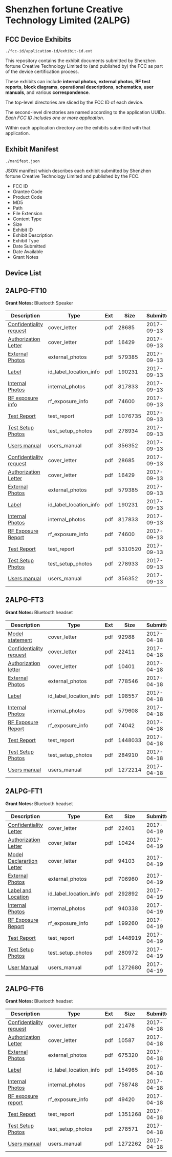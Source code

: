 # Shenzhen fortune Creative Technology Limited (2ALPG)
## FCC Device Exhibits

```
./fcc-id/application-id/exhibit-id.ext
```

This repository contains the exhibit documents submitted by Shenzhen fortune Creative Technology Limited to (and published by) the FCC as part of the device certification process.

These exhibits can include **internal photos**, **external photos**, **RF test reports**, **block diagrams**, **operational descriptions**, **schematics**, **user manuals**, and various **correspondence**.

The top-level directories are sliced by the FCC ID of each device.

The second-level directories are named according to the application UUIDs. *Each FCC ID includes one or more application.*

Within each application directory are the exhibits submitted with that application. 

## Exhibit Manifest

```
./manifest.json
```

JSON manifest which describes each exhibit submitted by Shenzhen fortune Creative Technology Limited and published by the FCC.

- FCC ID
- Grantee Code
- Product Code
- MD5
- Path
- File Extension
- Content Type
- Size
- Exhibit ID
- Exhibit Description
- Exhibit Type
- Date Submitted
- Date Available
- Grant Notes

## Device List
## 2ALPG-FT10
**Grant Notes:** Bluetooth Speaker

| Description | Type | Ext | Size | Submitted | Available |
| ----------- | ---- | --- | ---- | --------- | --------- |
| [Confidentiality request](2ALPG-FT10/feab1e3834ab41d198f944b623a0fa22/3560027.pdf) | cover_letter | pdf | 28685 | 2017-09-13 | 2017-09-13 |
| [Authorization Letter](2ALPG-FT10/feab1e3834ab41d198f944b623a0fa22/3560028.pdf) | cover_letter | pdf | 16429 | 2017-09-13 | 2017-09-13 |
| [External Photos](2ALPG-FT10/feab1e3834ab41d198f944b623a0fa22/3560022.pdf) | external_photos | pdf | 579385 | 2017-09-13 | 2017-09-13 |
| [Label](2ALPG-FT10/feab1e3834ab41d198f944b623a0fa22/3560030.pdf) | id_label_location_info | pdf | 190231 | 2017-09-13 | 2017-09-13 |
| [Internal Photos](2ALPG-FT10/feab1e3834ab41d198f944b623a0fa22/3560023.pdf) | internal_photos | pdf | 817833 | 2017-09-13 | 2017-09-13 |
| [RF exposure info](2ALPG-FT10/feab1e3834ab41d198f944b623a0fa22/3560029.pdf) | rf_exposure_info | pdf | 74600 | 2017-09-13 | 2017-09-13 |
| [Test Report](2ALPG-FT10/feab1e3834ab41d198f944b623a0fa22/3560068.pdf) | test_report | pdf | 1076735 | 2017-09-13 | 2017-09-13 |
| [Test Setup Photos](2ALPG-FT10/feab1e3834ab41d198f944b623a0fa22/3560064.pdf) | test_setup_photos | pdf | 278934 | 2017-09-13 | 2017-09-13 |
| [Users manual](2ALPG-FT10/feab1e3834ab41d198f944b623a0fa22/3560025.pdf) | users_manual | pdf | 356352 | 2017-09-13 | 2017-09-13 |
| [Confidentiality request](2ALPG-FT10/a0ed09a126f82f5a553d38ff2d34dc28/3560027.pdf) | cover_letter | pdf | 28685 | 2017-09-13 | 2017-09-13 |
| [Authorization Letter](2ALPG-FT10/a0ed09a126f82f5a553d38ff2d34dc28/3560028.pdf) | cover_letter | pdf | 16429 | 2017-09-13 | 2017-09-13 |
| [External Photos](2ALPG-FT10/a0ed09a126f82f5a553d38ff2d34dc28/3560022.pdf) | external_photos | pdf | 579385 | 2017-09-13 | 2017-09-13 |
| [Label](2ALPG-FT10/a0ed09a126f82f5a553d38ff2d34dc28/3560030.pdf) | id_label_location_info | pdf | 190231 | 2017-09-13 | 2017-09-13 |
| [Internal Photos](2ALPG-FT10/a0ed09a126f82f5a553d38ff2d34dc28/3560023.pdf) | internal_photos | pdf | 817833 | 2017-09-13 | 2017-09-13 |
| [RF Exposure Report](2ALPG-FT10/a0ed09a126f82f5a553d38ff2d34dc28/3560029.pdf) | rf_exposure_info | pdf | 74600 | 2017-09-13 | 2017-09-13 |
| [Test Report](2ALPG-FT10/a0ed09a126f82f5a553d38ff2d34dc28/3560026.pdf) | test_report | pdf | 5310520 | 2017-09-13 | 2017-09-13 |
| [Test Setup Photos](2ALPG-FT10/a0ed09a126f82f5a553d38ff2d34dc28/3560024.pdf) | test_setup_photos | pdf | 278933 | 2017-09-13 | 2017-09-13 |
| [Users manual](2ALPG-FT10/a0ed09a126f82f5a553d38ff2d34dc28/3560025.pdf) | users_manual | pdf | 356352 | 2017-09-13 | 2017-09-13 |
## 2ALPG-FT3
**Grant Notes:** Bluetooth headset

| Description | Type | Ext | Size | Submitted | Available |
| ----------- | ---- | --- | ---- | --------- | --------- |
| [Model statement](2ALPG-FT3/3cfa62c01e226308a9719b306d2d4cda/3362214.pdf) | cover_letter | pdf | 92988 | 2017-04-18 | 2017-04-18 |
| [Confidentiality request](2ALPG-FT3/3cfa62c01e226308a9719b306d2d4cda/3362215.pdf) | cover_letter | pdf | 22411 | 2017-04-18 | 2017-04-18 |
| [Authorization letter](2ALPG-FT3/3cfa62c01e226308a9719b306d2d4cda/3362218.pdf) | cover_letter | pdf | 10401 | 2017-04-18 | 2017-04-18 |
| [External Photos](2ALPG-FT3/3cfa62c01e226308a9719b306d2d4cda/3362209.pdf) | external_photos | pdf | 778546 | 2017-04-18 | 2017-04-18 |
| [Label](2ALPG-FT3/3cfa62c01e226308a9719b306d2d4cda/3362217.pdf) | id_label_location_info | pdf | 198557 | 2017-04-18 | 2017-04-18 |
| [Internal Photos](2ALPG-FT3/3cfa62c01e226308a9719b306d2d4cda/3362210.pdf) | internal_photos | pdf | 579608 | 2017-04-18 | 2017-04-18 |
| [RF Exposure Report](2ALPG-FT3/3cfa62c01e226308a9719b306d2d4cda/3362216.pdf) | rf_exposure_info | pdf | 74042 | 2017-04-18 | 2017-04-18 |
| [Test Report](2ALPG-FT3/3cfa62c01e226308a9719b306d2d4cda/3362213.pdf) | test_report | pdf | 1448033 | 2017-04-18 | 2017-04-18 |
| [Test Setup Photos](2ALPG-FT3/3cfa62c01e226308a9719b306d2d4cda/3362211.pdf) | test_setup_photos | pdf | 284910 | 2017-04-18 | 2017-04-18 |
| [Users manual](2ALPG-FT3/3cfa62c01e226308a9719b306d2d4cda/3362212.pdf) | users_manual | pdf | 1272214 | 2017-04-18 | 2017-04-18 |
## 2ALPG-FT1
**Grant Notes:** Bluetooth headset

| Description | Type | Ext | Size | Submitted | Available |
| ----------- | ---- | --- | ---- | --------- | --------- |
| [Confidentiality Letter](2ALPG-FT1/35b6e2bb99113e1dc35faee5c3c47054/3363695.pdf) | cover_letter | pdf | 22401 | 2017-04-19 | 2017-04-19 |
| [Authorization Letter](2ALPG-FT1/35b6e2bb99113e1dc35faee5c3c47054/3363696.pdf) | cover_letter | pdf | 10424 | 2017-04-19 | 2017-04-19 |
| [Model Declarartion Letter](2ALPG-FT1/35b6e2bb99113e1dc35faee5c3c47054/3363697.pdf) | cover_letter | pdf | 94103 | 2017-04-19 | 2017-04-19 |
| [External Photos](2ALPG-FT1/35b6e2bb99113e1dc35faee5c3c47054/3363691.pdf) | external_photos | pdf | 706960 | 2017-04-19 | 2017-04-19 |
| [Label and Location](2ALPG-FT1/35b6e2bb99113e1dc35faee5c3c47054/3363698.pdf) | id_label_location_info | pdf | 292892 | 2017-04-19 | 2017-04-19 |
| [Internal Photos](2ALPG-FT1/35b6e2bb99113e1dc35faee5c3c47054/3363692.pdf) | internal_photos | pdf | 940338 | 2017-04-19 | 2017-04-19 |
| [RF Exposure Report](2ALPG-FT1/35b6e2bb99113e1dc35faee5c3c47054/3363700.pdf) | rf_exposure_info | pdf | 199260 | 2017-04-19 | 2017-04-19 |
| [Test Report](2ALPG-FT1/35b6e2bb99113e1dc35faee5c3c47054/3363699.pdf) | test_report | pdf | 1448919 | 2017-04-19 | 2017-04-19 |
| [Test Setup Photos](2ALPG-FT1/35b6e2bb99113e1dc35faee5c3c47054/3363693.pdf) | test_setup_photos | pdf | 280972 | 2017-04-19 | 2017-04-19 |
| [User Manual](2ALPG-FT1/35b6e2bb99113e1dc35faee5c3c47054/3363694.pdf) | users_manual | pdf | 1272680 | 2017-04-19 | 2017-04-19 |
## 2ALPG-FT6
**Grant Notes:** Bluetooth headset

| Description | Type | Ext | Size | Submitted | Available |
| ----------- | ---- | --- | ---- | --------- | --------- |
| [Confidentiality request](2ALPG-FT6/d6a0e98d7a75d826a7cfa6dd521f9781/3361572.pdf) | cover_letter | pdf | 21478 | 2017-04-18 | 2017-04-18 |
| [Authorization Letter](2ALPG-FT6/d6a0e98d7a75d826a7cfa6dd521f9781/3361573.pdf) | cover_letter | pdf | 10587 | 2017-04-18 | 2017-04-18 |
| [External Photos](2ALPG-FT6/d6a0e98d7a75d826a7cfa6dd521f9781/3361567.pdf) | external_photos | pdf | 675320 | 2017-04-18 | 2017-04-18 |
| [Label](2ALPG-FT6/d6a0e98d7a75d826a7cfa6dd521f9781/3361574.pdf) | id_label_location_info | pdf | 154965 | 2017-04-18 | 2017-04-18 |
| [Internal Photos](2ALPG-FT6/d6a0e98d7a75d826a7cfa6dd521f9781/3361568.pdf) | internal_photos | pdf | 758748 | 2017-04-18 | 2017-04-18 |
| [RF exposure report](2ALPG-FT6/d6a0e98d7a75d826a7cfa6dd521f9781/3361575.pdf) | rf_exposure_info | pdf | 49420 | 2017-04-18 | 2017-04-18 |
| [Test Report](2ALPG-FT6/d6a0e98d7a75d826a7cfa6dd521f9781/3361571.pdf) | test_report | pdf | 1351268 | 2017-04-18 | 2017-04-18 |
| [Test Setup Photos](2ALPG-FT6/d6a0e98d7a75d826a7cfa6dd521f9781/3361569.pdf) | test_setup_photos | pdf | 278571 | 2017-04-18 | 2017-04-18 |
| [Users manual](2ALPG-FT6/d6a0e98d7a75d826a7cfa6dd521f9781/3361570.pdf) | users_manual | pdf | 1272262 | 2017-04-18 | 2017-04-18 |
